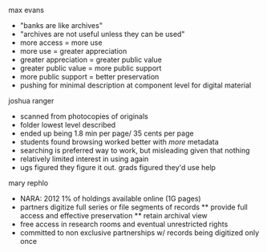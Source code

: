max evans
* "banks are like archives"
* "archives are not useful unless they can be used"
* more access = more use
* more use = greater appreciation
* greater appreciation = greater public value
* greater public value = more public support
* more public support = better preservation
* pushing for minimal description at component level for digital material

joshua ranger
* scanned from photocopies of originals
* folder lowest level described
* ended up being 1.8 min per page/ 35 cents per page
* students found browsing worked better with *more* metadata
* searching is preferred way to work, but misleading given that nothing 
* relatively limited interest in using again
* ugs figured they figure it out. grads figured they'd use help

mary rephlo
* NARA: 2012 1% of holdings available online (1G pages)
* partners digitize full series or file segments of records
** provide full access and effective preservation
** retain archival view
* free access in research rooms and eventual unrestricted rights
* committed to non exclusive partnerships w/ records being digitized only once